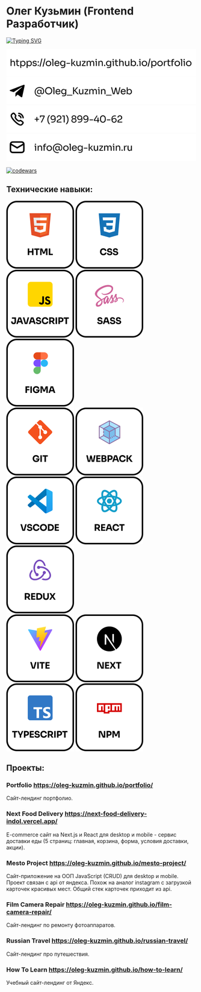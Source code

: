 # Олег Кузьмин (Frontend Разработчик)

[![Typing SVG](https://readme-typing-svg.herokuapp.com?font=Segoe+UI+Semibold&weight=500&size=28&pause=1000&color=FF6C00&background=FFFFFF00&center=true&vCenter=true&repeat=false&width=435&lines=Hi+there%2C+I'm+Oleg+Kuzmin)](https://git.io/typing-svg)

<div>
  <a href="https://oleg-kuzmin.github.io/portfolio/" target="_blank" rel="noopener">
    <img src='./contacts/portfolio2.svg' alt="Сайт портфолио" />  
  </a>
</div>
<div>
  <a href="https://t.me/Oleg_Kuzmin_Web" target="_blank">
    <img src='./contacts/telegram2.svg' alt="Логотип telegram" />
  </a>
</div>
<div>
  <img src='./contacts/phone2.svg' alt="Телефон" /> 
</div>
<div>
  <img src='./contacts/email2.svg' alt="Почта" /> 
</div>

[![codewars](https://www.codewars.com/users/Oleg_Kuzmin/badges/small)](https://www.codewars.com/users/Oleg_Kuzmin)

## Технические навыки:

<div>  
  <img src='./images/html.svg' alt="Логотип html" />   
  <img src='./images/css.svg' alt="Логотип css" />  
  <img src='./images/javascript.svg' alt="Логотип javascript" />  
  <img src='./images/sass.svg' alt="Логотип sass" />  
  <img src='./images/figma.svg' alt="Логотип figma" />
</div>

<div>  
  <img src='./images/git.svg' alt="Логотип git" />
  <img src='./images/webpack.svg' alt="Логотип webpack" />
  <img src='./images/vscode.svg' alt="Логотип vscode" />
  <img src='./images/react.svg' alt="Логотип react" />
  <img src='./images/redux.svg' alt="Логотип redux" />
</div>

<div>
  <img src='./images/vite.svg' alt="Логотип vite" />
  <img src='./images/next.svg' alt="Логотип next" />
  <img src='./images/typescript.svg' alt="Логотип typescript" />
  <img src='./images/npm.svg' alt="Логотип npm" />
</div>

## Проекты:

### Portfolio https://oleg-kuzmin.github.io/portfolio/

Сайт-лендинг портфолио.

### Next Food Delivery https://next-food-delivery-indol.vercel.app/

E-commerce сайт на Next.js и React для desktop и mobile - сервис доставки еды (5 страниц: главная, корзина, форма, условия доставки, акции).

### Mesto Project https://oleg-kuzmin.github.io/mesto-project/

Сайт-приложение на ООП JavaScript (CRUD) для desktop и mobile. Проект связан с api от яндекса. Похож на аналог instagram с загрузкой карточек красивых мест. Общий стек карточек приходит из api.

### Film Camera Repair https://oleg-kuzmin.github.io/film-camera-repair/

Сайт-лендинг по ремонту фотоаппаратов.

### Russian Travel https://oleg-kuzmin.github.io/russian-travel/

Сайт-лендинг про путешествия.

### How To Learn https://oleg-kuzmin.github.io/how-to-learn/

Учебный сайт-лендинг от Яндекс.
